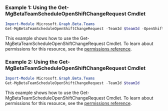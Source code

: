 ### Example 1: Using the Get-MgBetaTeamScheduleOpenShiftChangeRequest Cmdlet
```powershell
Import-Module Microsoft.Graph.Beta.Teams
Get-MgBetaTeamScheduleOpenShiftChangeRequest -TeamId $teamId -OpenShiftChangeRequestId $openShiftChangeRequestId
```
This example shows how to use the Get-MgBetaTeamScheduleOpenShiftChangeRequest Cmdlet.
To learn about permissions for this resource, see the [permissions reference](/graph/permissions-reference).
### Example 2: Using the Get-MgBetaTeamScheduleOpenShiftChangeRequest Cmdlet
```powershell
Import-Module Microsoft.Graph.Beta.Teams
Get-MgBetaTeamScheduleOpenShiftChangeRequest -TeamId $teamId
```
This example shows how to use the Get-MgBetaTeamScheduleOpenShiftChangeRequest Cmdlet.
To learn about permissions for this resource, see the [permissions reference](/graph/permissions-reference).
